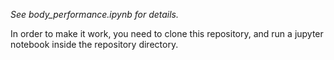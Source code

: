 *See body_performance.ipynb for details.*

In order to make it work, you need to clone this repository, and run a jupyter notebook inside the repository directory.
